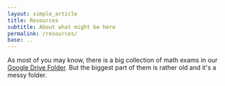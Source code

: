 ```yaml
---
layout: simple_article
title: Resources
subtitle: About what might be here
permalink: /resources/
base: ..
---
```

As most of you may know, there is a big collection of math exams in our [Google Drive Folder](https://drive.google.com/folderview?id=0B7WeH9ZCm3RbRjhISDE3NkdBUWc). But the biggest part of them is rather old and it's a messy folder.
